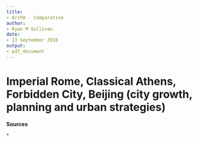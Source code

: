 ```yaml
---
title:
- ArchH - Comparative
author:
- Ryan M Sullivan
date:
- 13 September 2018
output:
- pdf_document
---
```


# Imperial Rome, Classical Athens, Forbidden City, Beijing (city growth, planning and urban strategies)
**Sources**

	* 
